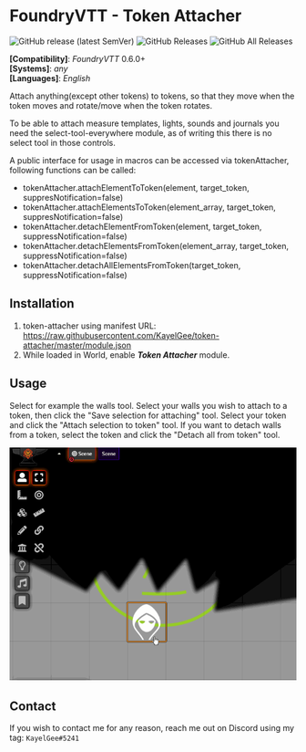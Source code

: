 # FoundryVTT - Token Attacher
![GitHub release (latest SemVer)](https://img.shields.io/github/v/release/KayelGee/token-attacher?style=for-the-badge) 
![GitHub Releases](https://img.shields.io/github/downloads/KayelGee/token-attacher/latest/total?style=for-the-badge) 
![GitHub All Releases](https://img.shields.io/github/downloads/KayelGee/token-attacher/total?style=for-the-badge&label=Downloads+total)  

**[Compatibility]**: *FoundryVTT* 0.6.0+  
**[Systems]**: *any*  
**[Languages]**: *English*  

Attach anything(except other tokens) to tokens, so that they move when the token moves and rotate/move when the token rotates. 

To be able to attach measure templates, lights, sounds and journals you need the select-tool-everywhere module, as of writing this there is no select tool in those controls.

A public interface for usage in macros can be accessed via tokenAttacher, following functions can be called:
 - tokenAttacher.attachElementToToken(element, target_token, suppresNotification=false)
 - tokenAttacher.attachElementsToToken(element_array, target_token, suppresNotification=false)
 - tokenAttacher.detachElementFromToken(element, target_token, suppressNotification=false)
 - tokenAttacher.detachElementsFromToken(element_array, target_token, suppressNotification=false)
 - tokenAttacher.detachAllElementsFromToken(target_token, suppressNotification=false)

## Installation

1. token-attacher using manifest URL: https://raw.githubusercontent.com/KayelGee/token-attacher/master/module.json
2. While loaded in World, enable **_Token Attacher_** module.

## Usage

Select for example the walls tool. Select your walls you wish to attach to a token, then click the "Save selection for attaching" tool. 
Select your token and click the "Attach selection to token" tool.
If you want to detach walls from a token, select the token and click the "Detach all from token" tool.

![](token-attacher.gif)

## Contact

If you wish to contact me for any reason, reach me out on Discord using my tag: `KayelGee#5241`
